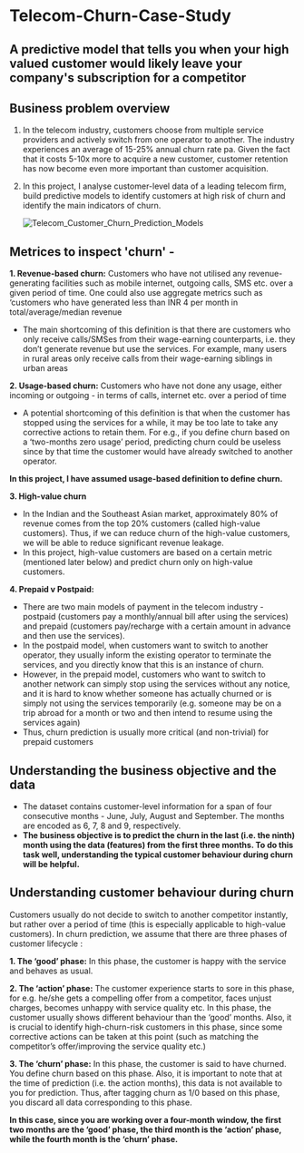 # Telecom-Churn-Case-Study

## A predictive model that tells you when your high valued customer would likely leave your company's subscription for a competitor

## Business problem overview
 1. In the telecom industry, customers choose from multiple service providers and actively switch from one operator to another. The industry experiences an average of 15-25% annual churn rate pa. Given the fact that it costs 5-10x more to acquire a new customer, customer retention has now become even more important than customer acquisition.
 2. In this project, I analyse customer-level data of a leading telecom firm, build predictive models to identify customers at high risk of churn and identify the main indicators of churn.

    ![Telecom_Customer_Churn_Prediction_Models](https://github.com/amanrai93/Telecom-Churn-Case-Study/assets/123299829/7e0266fe-c555-4137-91e2-8cdbd3e65ee6)


 ## Metrices to inspect 'churn' -

**1. Revenue-based churn:** Customers who have not utilised any revenue-generating facilities such as mobile internet, outgoing calls, SMS etc. over a given period of time. One could also use aggregate metrics such as ‘customers who have generated less than INR 4 per month in total/average/median revenue
  - The main shortcoming of this definition is that there are customers who only receive calls/SMSes from their wage-earning counterparts, i.e. they don’t generate revenue but use the services. For example, many users in rural areas only receive calls from their wage-earning siblings in urban areas

**2. Usage-based churn:** Customers who have not done any usage, either incoming or outgoing - in terms of calls, internet etc. over a period of time
 - A potential shortcoming of this definition is that when the customer has stopped using the services for a while, it may be too late to take any corrective actions to retain them. For e.g., if you define churn based on a ‘two-months zero usage’ period, predicting churn could be useless since by that time the customer would have already switched to another operator.

 
**In this project, I have assumed usage-based definition to define churn.**

**3. High-value churn**

- In the Indian and the Southeast Asian market, approximately 80% of revenue comes from the top 20% customers (called high-value customers). Thus, if we can reduce churn of the high-value customers, we will be able to reduce significant revenue leakage.
- In this project, high-value customers are based on a certain metric (mentioned later below) and predict churn only on high-value customers.

**4. Prepaid v Postpaid:**
- There are two main models of payment in the telecom industry - postpaid (customers pay a monthly/annual bill after using the services) and prepaid (customers pay/recharge with a certain amount in advance and then use the services).
- In the postpaid model, when customers want to switch to another operator, they usually inform the existing operator to terminate the services, and you directly know that this is an instance of churn.
- However, in the prepaid model, customers who want to switch to another network can simply stop using the services without any notice, and it is hard to know whether someone has actually churned or is simply not using the services temporarily (e.g. someone may be on a trip abroad for a month or two and then intend to resume using the services again)
- Thus, churn prediction is usually more critical (and non-trivial) for prepaid customers
 
 

## Understanding the business objective and the data
- The dataset contains customer-level information for a span of four consecutive months - June, July, August and September. The months are encoded as 6, 7, 8 and 9, respectively. 
- **The business objective is to predict the churn in the last (i.e. the ninth) month using the data (features) from the first three months. To do this task well, understanding the typical customer behaviour during churn will be helpful.**

 

## Understanding customer behaviour during churn
Customers usually do not decide to switch to another competitor instantly, but rather over a period of time (this is especially applicable to high-value customers). In churn prediction, we assume that there are three phases of customer lifecycle :

**1. The ‘good’ phase:** In this phase, the customer is happy with the service and behaves as usual.

**2. The ‘action’ phase:** The customer experience starts to sore in this phase, for e.g. he/she gets a compelling offer from a  competitor, faces unjust charges, becomes unhappy with service quality etc. In this phase, the customer usually shows different behaviour than the ‘good’ months. Also, it is crucial to identify high-churn-risk customers in this phase, since some corrective actions can be taken at this point (such as matching the competitor’s offer/improving the service quality etc.)

**3. The ‘churn’ phase:** In this phase, the customer is said to have churned. You define churn based on this phase. Also, it is important to note that at the time of prediction (i.e. the action months), this data is not available to you for prediction. Thus, after tagging churn as 1/0 based on this phase, you discard all data corresponding to this phase.

**In this case, since you are working over a four-month window, the first two months are the ‘good’ phase, the third month is the ‘action’ phase, while the fourth month is the ‘churn’ phase.**
